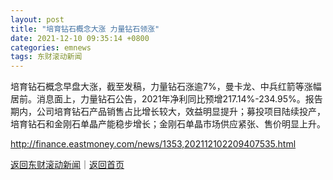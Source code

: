 ```yaml
---
layout: post
title: "培育钻石概念大涨 力量钻石领涨"
date: 2021-12-10 09:35:14 +0800
categories: emnews
tags: 东财滚动新闻
---
```


培育钻石概念早盘大涨，截至发稿，力量钻石涨逾7%，曼卡龙、中兵红箭等涨幅居前。消息面上，力量钻石公告，2021年净利同比预增217.14%-234.95%。报告期内，公司培育钻石产品销售占比增长较大，效益明显提升；募投项目陆续投产，培育钻石和金刚石单晶产能稳步增长；金刚石单晶市场供应紧张、售价明显上升。

<http://finance.eastmoney.com/news/1353,202112102209407535.html>

[返回东财滚动新闻](//finews.withounder.com/emnews/)｜[返回首页](//finews.withounder.com/)